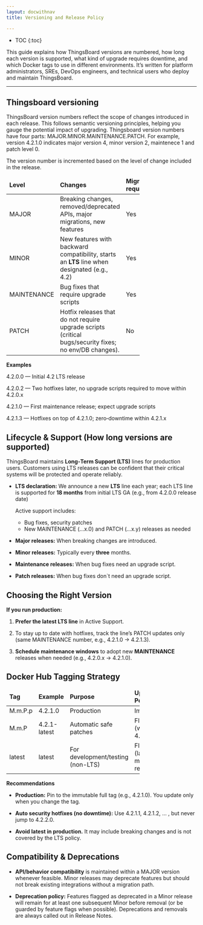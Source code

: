 ```yaml
---
layout: docwithnav
title: Versioning and Release Policy

---
```


* TOC
{:toc}

This guide explains how ThingsBoard versions are numbered, how long each version is supported, what kind of upgrade requires downtime, and which Docker tags to use in different environments. 
It’s written for platform administrators, SREs, DevOps engineers, and technical users who deploy and maintain ThingsBoard.

---
## Thingsboard versioning
ThingsBoard version numbers reflect the scope of changes introduced in each release. This follows semantic versioning principles, helping you gauge the potential impact of upgrading.
Thingsboard version numbers have four parts: <span class="code-light">MAJOR.MINOR.MAINTENANCE.PATCH</span>. For example, version <span class="code-light">4.2.1.0</span> indicates major version 4, minor version 2, maintenece 1 and patch level 0.

The version number is incremented based on the level of change included in the release.

<table style="width:70%">
  <thead>
    <tr>
      <td style="width: 20%"><b>Level</b></td>
      <td style="width: 60%"><b>Changes</b></td>
      <td style="width: 20%"><b>Migration required</b></td>
    </tr>
  </thead>
  <tbody>
    <tr>
      <td>MAJOR</td>
      <td>Breaking changes, removed/deprecated APIs, major migrations, new features</td>
      <td>Yes</td>
    </tr>
    <tr>
      <td>MINOR</td>
      <td>New features with backward compatibility, starts an <b>LTS</b> line when designated (e.g., 4.2)</td>
      <td>Yes</td>
    </tr>
    <tr>
      <td>MAINTENANCE</td>
      <td>Bug fixes that require upgrade scripts</td>
      <td>Yes</td>
    </tr>
    <tr>
      <td>PATCH</td>
      <td>Hotfix releases that do not require upgrade scripts (critical bugs/security fixes; no env/DB changes).</td>
      <td>No</td>
    </tr>
  </tbody>
</table>

**Examples**

<span class="code-light">4.2.0.0</span> — Initial 4.2 LTS release

<span class="code-light">4.2.0.2</span> — Two hotfixes later, no upgrade scripts required to move within <span class="code-light">4.2.0.x</span>

<span class="code-light">4.2.1.0</span> — First maintenance release; expect upgrade scripts

<span class="code-light">4.2.1.3</span> — Hotfixes on top of <span class="code-light">4.2.1.0</span>; zero‑downtime within <span class="code-light">4.2.1.x</span>


## Lifecycle & Support (How long versions are supported)

ThingsBoard maintains **Long‑Term Support (LTS)** lines for production users. Customers using LTS releases can be confident that their critical systems will be protected and operate reliably.

* **LTS declaration:** We announce a new **LTS** line each year; each LTS line is supported for **18 months** from initial LTS GA (e.g., from <span class="code-light">4.2.0.0</span> release date)
  
  Active support includes:
    - Bug fixes, security patches
    - New MAINTENANCE (…x.0) and PATCH (…x.y) releases as needed

* **Major releases:** When breaking changes are introduced.

* **Minor releases:** Typically every **three** months.

* **Maintenance releases:** When bug fixes need an upgrade script.

* **Patch releases:** When bug fixes don`t need an upgrade script.

## Choosing the Right Version

**If you run production:**

1. **Prefer the latest LTS line** in Active Support.

2. To stay up to date with hotfixes, track the line’s PATCH updates only (same MAINTENANCE number, e.g., <span class="code-light">4.2.1.0</span> → <span class="code-light">4.2.1.3</span>).

3. **Schedule maintenance windows** to adopt new **MAINTENANCE** releases when needed (e.g., <span class="code-light">4.2.0.x</span> → <span class="code-light">4.2.1.0</span>).


## Docker Hub Tagging Strategy

<table style="width:70%">
  <thead>
    <tr>
      <td style="width: 20%"><b>Tag</b></td>
      <td style="width: 20%"><b>Example</b></td>
      <td style="width: 30%"><b>Purpose</b></td>
      <td style="width: 30%"><b>Update Policy</b></td>
    </tr>
  </thead>
  <tbody>
    <tr>
      <td>M.m.P.p</td>
      <td>4.2.1.0</td>
      <td>Production</td>
      <td>Immutable</td>
    </tr>
    <tr>
      <td>M.m.P</td>
      <td>4.2.1-latest</td>
      <td>Automatic safe patches</td>
      <td> Floating (within 4.2.1.x)</td>
    </tr>
    <tr>
      <td>latest</td>
      <td>latest</td>
      <td>For development/testing (non-LTS)</td>
      <td>Floating (latest master release)</td>
    </tr>
  </tbody>
</table>

**Recommendations**

 - **Production:** Pin to the immutable full tag (e.g., 4.2.1.0). You update only when you change the tag.

 - **Auto security hotfixes (no downtime):** Use 4.2.1.1, 4.2.1.2, … , but never jump to 4.2.2.0.

 - **Avoid latest in production.** It may include breaking changes and is not covered by the LTS policy.

## Compatibility & Deprecations

 - **API/behavior compatibility** is maintained within a MAJOR version whenever feasible. Minor releases may deprecate features but should not break existing integrations without a migration path.

 - **Deprecation policy:** Features flagged as deprecated in a Minor release will remain for at least one subsequent Minor before removal (or be guarded by feature flags when possible). Deprecations and removals are always called out in Release Notes.